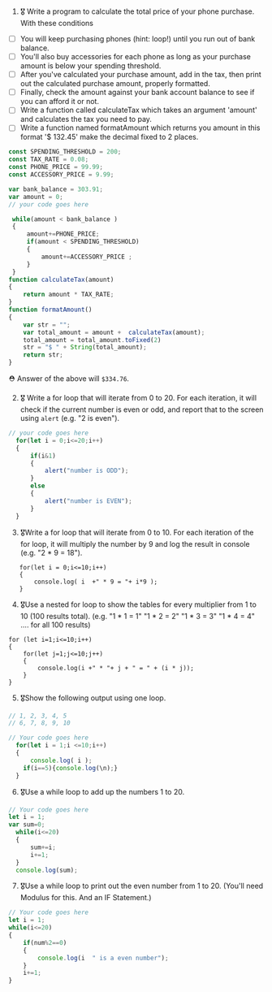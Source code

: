 1. 🎖 Write a program to calculate the total price of your phone purchase. With these conditions
 * [ ] You will keep purchasing phones (hint: loop!) until you run out of bank balance.
 * [ ] You'll also buy accessories for each phone as long as your purchase amount is below your spending threshold.
 * [ ] After you've calculated your purchase amount, add in the tax, then print out the calculated purchase amount, properly formatted.
 * [ ] Finally, check the amount against your bank account balance to see if you can afford it or not.
 * [ ] Write a function called calculateTax which takes an argument 'amount' and calculates the tax you need to pay.
 * [ ] Write a function named formatAmount which returns you amount in this format '$ 132.45' make the decimal fixed to 2 places.
```js
const SPENDING_THRESHOLD = 200;
const TAX_RATE = 0.08;
const PHONE_PRICE = 99.99;
const ACCESSORY_PRICE = 9.99;

var bank_balance = 303.91;
var amount = 0;
// your code goes here

 while(amount < bank_balance )
 {
     amount+=PHONE_PRICE;
     if(amount < SPENDING_THRESHOLD)
     {
         amount+=ACCESSORY_PRICE ;
     }
 }
function calculateTax(amount)
{
    return amount * TAX_RATE;
}
function formatAmount()
{
    var str = "";
    var total_amount = amount +  calculateTax(amount);
    total_amount = total_amount.toFixed(2)
    str = "$ " + String(total_amount);
    return str; 
}


```
 ⛑ Answer of the above will `$334.76`.

2. 🎖 Write a for loop that will iterate from 0 to 20. For each iteration, it will check if the current number is even or odd, and report that to the screen using `alert` (e.g. "2 is even").
```js
// your code goes here
  for(let i = 0;i<=20;i++)
  {
      if(i&1)
      {
          alert("number is ODD");
      }
      else
      {
          alert("number is EVEN");
      }
  }
```

3. 🎖Write a for loop that will iterate from 0 to 10. For each iteration of the for loop, it will multiply the number by 9 and log the result in console (e.g. "2 * 9 = 18").
```
   for(let i = 0;i<=10;i++)
   {
       console.log( i  +" * 9 = "+ i*9 );
   }
```

4. 🎖Use a nested for loop to show the tables for every multiplier from 1 to 10 (100 results total).
(e.g.
"1 * 1 = 1"
"1 * 2 = 2"
"1 * 3 = 3"
"1 * 4 = 4"
.... for all 100 results)
```
for (let i=1;i<=10;i++)
{
    for(let j=1;j<=10;j++)
    {
        console.log(i +" * "+ j + " = " + (i * j));
    }
}

```

5. 🎖Show the following output using one loop.
```js
// 1, 2, 3, 4, 5
// 6, 7, 8, 9, 10

// Your code goes here
  for(let i = 1;i <=10;i++)
  {
      console.log( i );
    if(i==5){console.log(\n);} 
  }

```

6. 🎖Use a while loop to add up the numbers 1 to 20.
```js
// Your code goes here
let i = 1;
var sum=0;
  while(i<=20)
  {
      sum+=i;
      i+=1;
  }
  console.log(sum);
```

7. 🎖Use a while loop to print out the even number from 1 to 20. (You'll need Modulus for this. And an IF Statement.)
```js
// Your code goes here
let i = 1;
while(i<=20)
{   
    if(num%2==0)
    {
        console.log(i  " is a even number");
    }
    i+=1;
}
```
